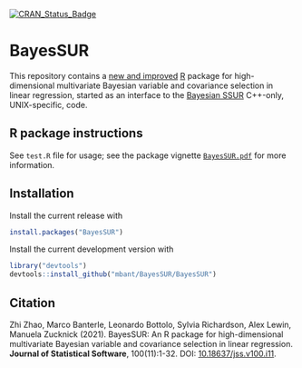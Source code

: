 [![CRAN\_Status\_Badge](http://www.r-pkg.org/badges/version/BayesSUR)](https://cran.r-project.org/package=BayesSUR)

# BayesSUR

This repository contains a [new and improved](https://github.com/mbant/BayesSUR/blob/master/BayesSUR/inst/doc/BayesSUR.pdf) [R]() package for high-dimensional multivariate Bayesian variable and covariance selection in linear regression, started as an interface to the [Bayesian SSUR](https://github.com/mbant/Bayesian_SSUR) C++-only, UNIX-specific, code.

## R package instructions
See `test.R` file for usage; see the package vignette [`BayesSUR.pdf`](https://github.com/mbant/BayesSUR/blob/master/BayesSUR/inst/doc/BayesSUR.pdf) for more information.

## Installation

Install the current release with
``` r
install.packages("BayesSUR")
```

Install the current development version with
``` r
library("devtools")
devtools::install_github("mbant/BayesSUR/BayesSUR")
```

## Citation

Zhi Zhao, Marco Banterle, Leonardo Bottolo, Sylvia Richardson, Alex Lewin, Manuela Zucknick (2021). BayesSUR: An R package for high-dimensional multivariate Bayesian variable and covariance selection in linear regression. **Journal of Statistical Software**, 100(11):1-32. DOI: [10.18637/jss.v100.i11](https://www.jstatsoft.org/article/view/v100i11).
